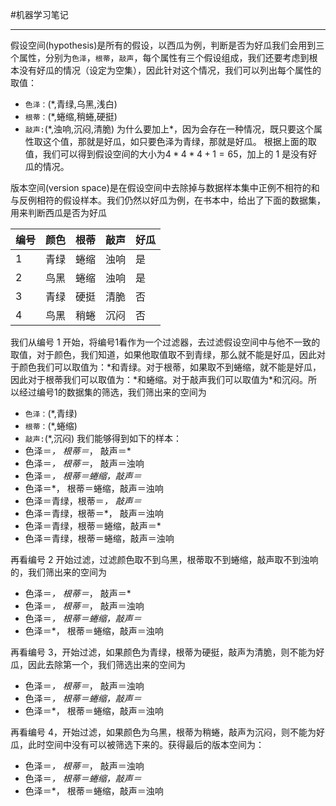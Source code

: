 #机器学习笔记 

-----
假设空间(hypothesis)是所有的假设，以西瓜为例，判断是否为好瓜我们会用到三个属性，分别为`色泽`，`根蒂`，`敲声`，每个属性有三个假设组成，我们还要考虑到根本没有好瓜的情况（设定为空集），因此针对这个情况，我们可以列出每个属性的取值：
- `色泽：`(\*,青绿,乌黑,浅白)
- `根蒂：`(\*,蜷缩,稍蜷,硬挺)
- `敲声:`(\*,浊响,沉闷,清脆)
为什么要加上\*，因为会存在一种情况，既只要这个属性取这个值，那就是好瓜，如只要色泽为青绿，那就是好瓜。
根据上面的取值，我们可以得到假设空间的大小为$4*4*4+1=65$，加上的 1 是没有好瓜的情况。

版本空间(version space)是在假设空间中去除掉与数据样本集中正例不相符的和与反例相符的假设样本。我们仍然以好瓜为例，在书本中，给出了下面的数据集，用来判断西瓜是否为好瓜

| 编号 | 颜色 | 根蒂 | 敲声 | 好瓜 |
| ---- | ---- | ---- | ---- | ---- |
| 1    | 青绿 | 蜷缩 | 浊响 | 是   |
| 2    | 鸟黑 | 蜷缩 | 浊响 | 是   |
| 3    | 青绿 | 硬挺 | 清脆 | 否   |
| 4    | 鸟黑 | 稍蜷 | 沉闷 | 否   |
我们从编号 1 开始，将编号1看作为一个过滤器，去过滤假设空间中与他不一致的取值，对于颜色，我们知道，如果他取值取不到青绿，那么就不能是好瓜，因此对于颜色我们可以取值为：\*和青绿。对于根蒂，如果取不到蜷缩，就不能是好瓜，因此对于根蒂我们可以取值为：\*和蜷缩。对于敲声我们可以取值为\*和沉闷。所以经过编号1的数据集的筛选，我们筛出来的空间为
- `色泽：`(\*,青绿)
- `根蒂：`(\*,蜷缩)
- `敲声:`(\*,沉闷)
我们能够得到如下的样本：
- 色泽＝*， 根蒂＝*， 敲声＝*
- 色泽＝*， 根蒂＝*， 敲声＝浊响
- 色泽＝*， 根蒂＝蜷缩，敲声＝*
- 色泽＝*， 根蒂＝蜷缩，敲声＝浊响
- 色泽＝青绿，根蒂＝*， 敲声＝*
- 色泽＝青绿，根蒂＝*， 敲声＝浊响
- 色泽＝青绿，根蒂＝蜷缩，敲声＝*
- 色泽＝青绿，根蒂＝蜷缩，敲声＝浊响

再看编号 2 开始过滤，过滤颜色取不到乌黑，根蒂取不到蜷缩，敲声取不到浊响的，我们筛出来的空间为
- 色泽＝*， 根蒂＝*， 敲声＝*
- 色泽＝*， 根蒂＝*， 敲声＝浊响
- 色泽＝*， 根蒂＝蜷缩，敲声＝*
- 色泽＝*， 根蒂＝蜷缩，敲声＝浊响

再看编号 3，开始过滤，如果颜色为青绿，根蒂为硬挺，敲声为清脆，则不能为好瓜，因此去除第一个，我们筛选出来的空间为
- 色泽＝*， 根蒂＝*， 敲声＝浊响
- 色泽＝*， 根蒂＝蜷缩，敲声＝*
- 色泽＝*， 根蒂＝蜷缩，敲声＝浊响

再看编号 4，开始过滤，如果颜色为乌黑，根蒂为稍蜷，敲声为沉闷，则不能为好瓜，此时空间中没有可以被筛选下来的。获得最后的版本空间为：
- 色泽＝*， 根蒂＝*， 敲声＝浊响
- 色泽＝*， 根蒂＝蜷缩，敲声＝*
- 色泽＝*， 根蒂＝蜷缩，敲声＝浊响
